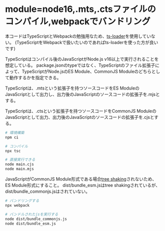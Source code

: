 # module=node16,.mts,.ctsファイルのコンパイル,webpackでバンドリング

本コードはTypeScriptとWebpackの勉強用なため、[ts-loader](https://github.com/TypeStrong/ts-loader)を使用していない。
(TypeScriptをWebpackで扱いたいのであればts-loaderを使った方が良いです)

TypeScriptはコンパイル後のJavaScriptがNode.js v16以上で実行されることを想定している。
package.jsonのtypeではなく、TypeScriptのファイル拡張子によって、TypeScriptがNode.jsのES Module、CommonJS Moduleのどちらとして動作するかを指定できる。

TypeScriptは、.mtsという拡張子を持つソースコードをES ModuleのJavaScriptとして出力し、出力後のJavaScriptのソースコードの拡張子を.mjsとする。

TypeScriptは、.ctsという拡張子を持つソースコードをCommonJS ModuleのJavaScriptとして出力、出力後のJavaScriptのソースコードの拡張子を.cjsとする。

```bash
# 環境構築
npm ci

# コンパイル
npx tsc

# 直接実行できる
node main.cjs
node main.mjs
```

JavaScriptがCommonJS Module形式である場合[tree shaking](https://developer.mozilla.org/ja/docs/Glossary/Tree_shaking)されないため、ES Module形式にすること。
dist/bundle_esm.jsはtree shakingされているが、dist/bundle_commonjs.jsはされていない。

```bash
# バンドリングする
npx webpack

# バンドルされたjsを実行する
node dist/bundle_commonjs.js
node dist/bundle_esm.js
```